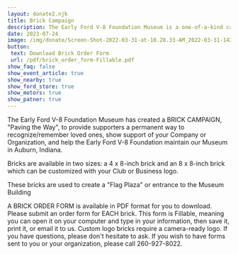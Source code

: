 ```yaml
---
layout: donate2.njk
title: Brick Campaign
description: The Early Ford V-8 Foundation Museum is a one-of-a-kind car museum dedicated to preserving 1932-1953 Ford history. Come visit us in Auburn, Indiana.
date: 2023-07-24
image: /img/donate/Screen-Shot-2022-03-31-at-10.28.33-AM_2022-03-31-142959_mfnl.webp
button: 
 text: Download Brick Order Form
 url: /pdf/brick_order_form-Fillable.pdf
show_faq: false
show_event_article: true
show_nearby: true
show_ford_store: true
show_motors: true
show_patner: true
---
```

The Early Ford V-8 Foundation Museum has created a BRICK CAMPAIGN,
"Paving the Way", to provide supporters a permanent way to recognize/remember loved ones, show support of your Company or Organization, and help the Early Ford V-8 Foundation maintain our Museum in Auburn, Indiana.

Bricks are available in two sizes: a 4 x 8-inch brick and an 8 x 8-inch brick which can be customized with your Club or Business logo.

These bricks are used to create a "Flag Plaza" or entrance to the Museum Building

A BRICK ORDER FORM is available in PDF format for you to download. Please submit an order form for EACH brick. This form is Fillable, meaning you can open it on your computer and type in your information, then save it, print it, or email it to us. Custom logo bricks require a camera-ready logo. If you have questions, please don't hesitate to ask. If you wish to have forms sent to you or your organization, please call 260-927-8022.

